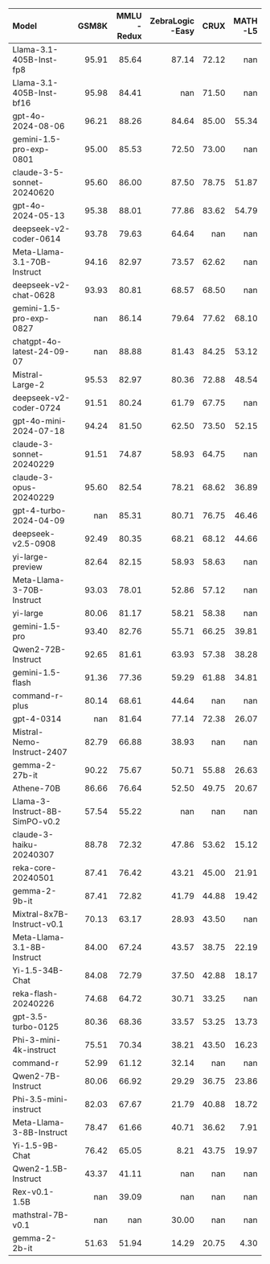 | Model                          |   GSM8K |   MMLU<br/>-Redux |   ZebraLogic<br/>-Easy |   CRUX |   MATH<br/>-L5 |
|:-------------------------------|--------:|------------------:|-----------------------:|-------:|---------------:|
| Llama-3.1-405B-Inst-fp8        |   95.91 |             85.64 |                  87.14 |  72.12 |         nan    |
| Llama-3.1-405B-Inst-bf16       |   95.98 |             84.41 |                 nan    |  71.50 |         nan    |
| gpt-4o-2024-08-06              |   96.21 |             88.26 |                  84.64 |  85.00 |          55.34 |
| gemini-1.5-pro-exp-0801        |   95.00 |             85.53 |                  72.50 |  73.00 |         nan    |
| claude-3-5-sonnet-20240620     |   95.60 |             86.00 |                  87.50 |  78.75 |          51.87 |
| gpt-4o-2024-05-13              |   95.38 |             88.01 |                  77.86 |  83.62 |          54.79 |
| deepseek-v2-coder-0614         |   93.78 |             79.63 |                  64.64 | nan    |         nan    |
| Meta-Llama-3.1-70B-Instruct    |   94.16 |             82.97 |                  73.57 |  62.62 |         nan    |
| deepseek-v2-chat-0628          |   93.93 |             80.81 |                  68.57 |  68.50 |         nan    |
| gemini-1.5-pro-exp-0827        |  nan    |             86.14 |                  79.64 |  77.62 |          68.10 |
| chatgpt-4o-latest-24-09-07     |  nan    |             88.88 |                  81.43 |  84.25 |          53.12 |
| Mistral-Large-2                |   95.53 |             82.97 |                  80.36 |  72.88 |          48.54 |
| deepseek-v2-coder-0724         |   91.51 |             80.24 |                  61.79 |  67.75 |         nan    |
| gpt-4o-mini-2024-07-18         |   94.24 |             81.50 |                  62.50 |  73.50 |          52.15 |
| claude-3-sonnet-20240229       |   91.51 |             74.87 |                  58.93 |  64.75 |         nan    |
| claude-3-opus-20240229         |   95.60 |             82.54 |                  78.21 |  68.62 |          36.89 |
| gpt-4-turbo-2024-04-09         |  nan    |             85.31 |                  80.71 |  76.75 |          46.46 |
| deepseek-v2.5-0908             |   92.49 |             80.35 |                  68.21 |  68.12 |          44.66 |
| yi-large-preview               |   82.64 |             82.15 |                  58.93 |  58.63 |         nan    |
| Meta-Llama-3-70B-Instruct      |   93.03 |             78.01 |                  52.86 |  57.12 |         nan    |
| yi-large                       |   80.06 |             81.17 |                  58.21 |  58.38 |         nan    |
| gemini-1.5-pro                 |   93.40 |             82.76 |                  55.71 |  66.25 |          39.81 |
| Qwen2-72B-Instruct             |   92.65 |             81.61 |                  63.93 |  57.38 |          38.28 |
| gemini-1.5-flash               |   91.36 |             77.36 |                  59.29 |  61.88 |          34.81 |
| command-r-plus                 |   80.14 |             68.61 |                  44.64 | nan    |         nan    |
| gpt-4-0314                     |  nan    |             81.64 |                  77.14 |  72.38 |          26.07 |
| Mistral-Nemo-Instruct-2407     |   82.79 |             66.88 |                  38.93 | nan    |         nan    |
| gemma-2-27b-it                 |   90.22 |             75.67 |                  50.71 |  55.88 |          26.63 |
| Athene-70B                     |   86.66 |             76.64 |                  52.50 |  49.75 |          20.67 |
| Llama-3-Instruct-8B-SimPO-v0.2 |   57.54 |             55.22 |                 nan    | nan    |         nan    |
| claude-3-haiku-20240307        |   88.78 |             72.32 |                  47.86 |  53.62 |          15.12 |
| reka-core-20240501             |   87.41 |             76.42 |                  43.21 |  45.00 |          21.91 |
| gemma-2-9b-it                  |   87.41 |             72.82 |                  41.79 |  44.88 |          19.42 |
| Mixtral-8x7B-Instruct-v0.1     |   70.13 |             63.17 |                  28.93 |  43.50 |         nan    |
| Meta-Llama-3.1-8B-Instruct     |   84.00 |             67.24 |                  43.57 |  38.75 |          22.19 |
| Yi-1.5-34B-Chat                |   84.08 |             72.79 |                  37.50 |  42.88 |          18.17 |
| reka-flash-20240226            |   74.68 |             64.72 |                  30.71 |  33.25 |         nan    |
| gpt-3.5-turbo-0125             |   80.36 |             68.36 |                  33.57 |  53.25 |          13.73 |
| Phi-3-mini-4k-instruct         |   75.51 |             70.34 |                  38.21 |  43.50 |          16.23 |
| command-r                      |   52.99 |             61.12 |                  32.14 | nan    |         nan    |
| Qwen2-7B-Instruct              |   80.06 |             66.92 |                  29.29 |  36.75 |          23.86 |
| Phi-3.5-mini-instruct          |   82.03 |             67.67 |                  21.79 |  40.88 |          18.72 |
| Meta-Llama-3-8B-Instruct       |   78.47 |             61.66 |                  40.71 |  36.62 |           7.91 |
| Yi-1.5-9B-Chat                 |   76.42 |             65.05 |                   8.21 |  43.75 |          19.97 |
| Qwen2-1.5B-Instruct            |   43.37 |             41.11 |                 nan    | nan    |         nan    |
| Rex-v0.1-1.5B                  |  nan    |             39.09 |                 nan    | nan    |         nan    |
| mathstral-7B-v0.1              |  nan    |            nan    |                  30.00 | nan    |         nan    |
| gemma-2-2b-it                  |   51.63 |             51.94 |                  14.29 |  20.75 |           4.30 |